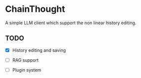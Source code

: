 # ChainThought

A simple LLM client which support the non linear history editing.

## TODO

- [x] History editing and saving
- [ ] RAG support
- [ ] Plugin system

